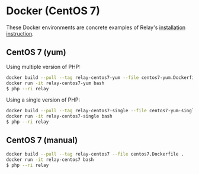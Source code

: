 # Docker (CentOS 7)

These Docker environments are concrete examples of Relay's [installation instruction](https://relay.so/docs/installation).

## CentOS 7 (yum)

Using multiple version of PHP:

```bash
docker build --pull --tag relay-centos7-yum --file centos7-yum.Dockerfile .
docker run -it relay-centos7-yum bash
$ php --ri relay
```

Using a single version of PHP:

```bash
docker build --pull --tag relay-centos7-single --file centos7-yum-single.Dockerfile .
docker run -it relay-centos7-single bash
$ php --ri relay
```

## CentOS 7 (manual)

```bash
docker build --pull --tag relay-centos7 --file centos7.Dockerfile .
docker run -it relay-centos7 bash
$ php --ri relay
```
